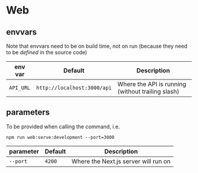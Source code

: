 # Web

## envvars

Note that envvars need to be on build time, not on run (because they need to be _defined_ in the source code)

| env var   | Default                     | Description                                       |
| --------- | --------------------------- | ------------------------------------------------- |
| `API_URL` | `http://localhost:3000/api` | Where the API is running (without trailing slash) |

## parameters

To be provided when calling the command, i.e.

```
npm run web:serve:development --port=3000
```

| parameter | Default | Description                          |
| --------- | ------- | ------------------------------------ |
| `--port`  | `4200`  | Where the Next.js server will run on |
